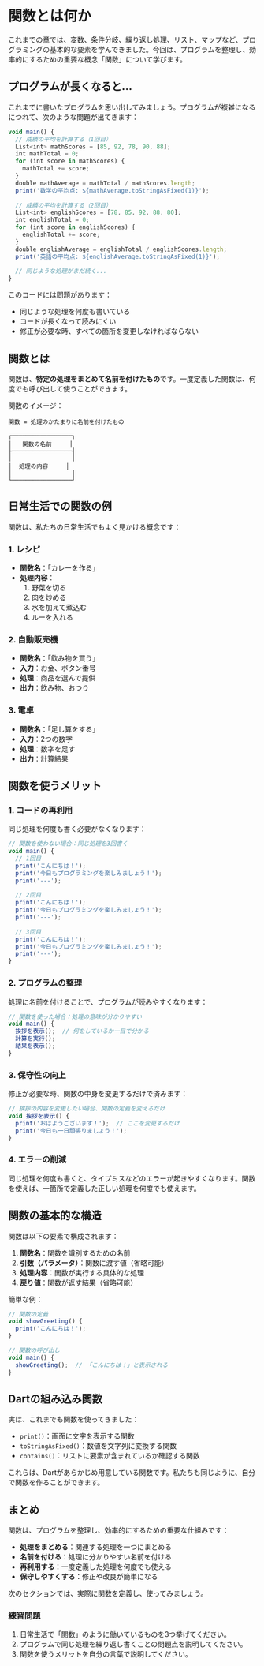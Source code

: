 # 関数とは何か

これまでの章では、変数、条件分岐、繰り返し処理、リスト、マップなど、プログラミングの基本的な要素を学んできました。今回は、プログラムを整理し、効率的にするための重要な概念「関数」について学びます。

## プログラムが長くなると...

これまでに書いたプログラムを思い出してみましょう。プログラムが複雑になるにつれて、次のような問題が出てきます：

```javascript
void main() {
  // 成績の平均を計算する（1回目）
  List<int> mathScores = [85, 92, 78, 90, 88];
  int mathTotal = 0;
  for (int score in mathScores) {
    mathTotal += score;
  }
  double mathAverage = mathTotal / mathScores.length;
  print('数学の平均点: ${mathAverage.toStringAsFixed(1)}');
  
  // 成績の平均を計算する（2回目）
  List<int> englishScores = [78, 85, 92, 88, 80];
  int englishTotal = 0;
  for (int score in englishScores) {
    englishTotal += score;
  }
  double englishAverage = englishTotal / englishScores.length;
  print('英語の平均点: ${englishAverage.toStringAsFixed(1)}');
  
  // 同じような処理がまだ続く...
}
```

このコードには問題があります：
- 同じような処理を何度も書いている
- コードが長くなって読みにくい
- 修正が必要な時、すべての箇所を変更しなければならない

## 関数とは

関数は、**特定の処理をまとめて名前を付けたもの**です。一度定義した関数は、何度でも呼び出して使うことができます。

関数のイメージ：
```
関数 = 処理のかたまりに名前を付けたもの

┌─────────────────┐
│   関数の名前     │
├─────────────────┤
│                 │
│  処理の内容     │
│                 │
└─────────────────┘
```

## 日常生活での関数の例

関数は、私たちの日常生活でもよく見かける概念です：

### 1. レシピ
- **関数名**：「カレーを作る」
- **処理内容**：
  1. 野菜を切る
  2. 肉を炒める
  3. 水を加えて煮込む
  4. ルーを入れる

### 2. 自動販売機
- **関数名**：「飲み物を買う」
- **入力**：お金、ボタン番号
- **処理**：商品を選んで提供
- **出力**：飲み物、おつり

### 3. 電卓
- **関数名**：「足し算をする」
- **入力**：2つの数字
- **処理**：数字を足す
- **出力**：計算結果

## 関数を使うメリット

### 1. コードの再利用
同じ処理を何度も書く必要がなくなります：

```javascript
// 関数を使わない場合：同じ処理を3回書く
void main() {
  // 1回目
  print('こんにちは！');
  print('今日もプログラミングを楽しみましょう！');
  print('---');
  
  // 2回目
  print('こんにちは！');
  print('今日もプログラミングを楽しみましょう！');
  print('---');
  
  // 3回目
  print('こんにちは！');
  print('今日もプログラミングを楽しみましょう！');
  print('---');
}
```

### 2. プログラムの整理
処理に名前を付けることで、プログラムが読みやすくなります：

```javascript
// 関数を使った場合：処理の意味が分かりやすい
void main() {
  挨拶を表示();  // 何をしているか一目で分かる
  計算を実行();
  結果を表示();
}
```

### 3. 保守性の向上
修正が必要な時、関数の中身を変更するだけで済みます：

```javascript
// 挨拶の内容を変更したい場合、関数の定義を変えるだけ
void 挨拶を表示() {
  print('おはようございます！');  // ここを変更するだけ
  print('今日も一日頑張りましょう！');
}
```

### 4. エラーの削減
同じ処理を何度も書くと、タイプミスなどのエラーが起きやすくなります。関数を使えば、一箇所で定義した正しい処理を何度でも使えます。

## 関数の基本的な構造

関数は以下の要素で構成されます：

1. **関数名**：関数を識別するための名前
2. **引数（パラメータ）**：関数に渡す値（省略可能）
3. **処理内容**：関数が実行する具体的な処理
4. **戻り値**：関数が返す結果（省略可能）

簡単な例：
```javascript
// 関数の定義
void showGreeting() {
  print('こんにちは！');
}

// 関数の呼び出し
void main() {
  showGreeting();  // 「こんにちは！」と表示される
}
```

## Dartの組み込み関数

実は、これまでも関数を使ってきました：

- `print()`：画面に文字を表示する関数
- `toStringAsFixed()`：数値を文字列に変換する関数
- `contains()`：リストに要素が含まれているか確認する関数

これらは、Dartがあらかじめ用意している関数です。私たちも同じように、自分で関数を作ることができます。

## まとめ

関数は、プログラムを整理し、効率的にするための重要な仕組みです：

- **処理をまとめる**：関連する処理を一つにまとめる
- **名前を付ける**：処理に分かりやすい名前を付ける
- **再利用する**：一度定義した処理を何度でも使える
- **保守しやすくする**：修正や改良が簡単になる

次のセクションでは、実際に関数を定義し、使ってみましょう。

### 練習問題

1. 日常生活で「関数」のように働いているものを3つ挙げてください。
2. プログラムで同じ処理を繰り返し書くことの問題点を説明してください。
3. 関数を使うメリットを自分の言葉で説明してください。